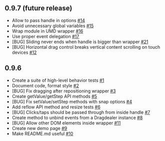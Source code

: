 ## 0.9.7 (future release)

- Allow to pass handle in options [#14](https://github.com/skidding/dragdealer/issues/14)
- Avoid unnecessary global variables [#15](https://github.com/skidding/dragdealer/issues/15)
- Wrap module in UMD wrapper [#16](https://github.com/skidding/dragdealer/issues/16)
- Use proper event delegation [#17](https://github.com/skidding/dragdealer/issues/17)
- [BUG] Sliding never ends when handle is bigger than wrapper [#21](https://github.com/skidding/dragdealer/issues/21)
- [BUG] Horizontal drag control breaks vertical content scrolling on touch devices [#12](https://github.com/skidding/dragdealer/issues/12)

## 0.9.6

- Create a suite of high-level behavior tests [#1](https://github.com/skidding/dragdealer/issues/1)
- Document code, format style [#2](https://github.com/skidding/dragdealer/issues/2)
- [BUG] Fix dragging after repositioning wrapper [#3](https://github.com/skidding/dragdealer/issues/3)
- Create getValue/getStep API methods [#5](https://github.com/skidding/dragdealer/issues/5)
- [BUG] Fix setValue/setStep methods with snap options [#4](https://github.com/skidding/dragdealer/issues/4)
- Add reflow API method and resize tests [#6](https://github.com/skidding/dragdealer/issues/6)
- [BUG] Clicks/taps should be passed through from inside handle  [#7](https://github.com/skidding/dragdealer/issues/7)
- Create method to unbind events from a Dragdealer instance [#8](https://github.com/skidding/dragdealer/issues/8)
- [BUG] Allow other DOM elements inside wrapper [#11](https://github.com/skidding/dragdealer/issues/11)
- Create new demo page [#9](https://github.com/skidding/dragdealer/issues/9)
- Make README.md useful [#10](https://github.com/skidding/dragdealer/issues/10)
